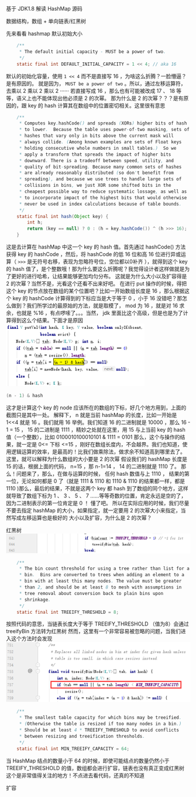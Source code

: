 基于 JDK1.8 解读 HashMap 源码

数据结构，数组 + 单向链表/红黑树

先来看看 hashmap 默认初始大小
```JAVA
    /**
     * The default initial capacity - MUST be a power of two.
     */
    static final int DEFAULT_INITIAL_CAPACITY = 1 << 4; // aka 16
```
默认的初始化容量，使用 `1 << 4` 而不是直接写 16 ，为啥这么折腾？一脸懵逼？是有原因的。
就是因为， `MUST be a power of two` 。所以，通过左移运算符，去乘以 2 乘以 2 乘以 2 ······ 若直接写成 16 ，那么也有可能被改成 17 、 18 等等，语义上也不能体现出他必须是 2 的次幂。
那为什么是 2 的次幂？？？是有原因的，跟 key 的 hash 计算其在数组中的位置密切相关。这里很有意思
```JAVA
    /**
     * Computes key.hashCode() and spreads (XORs) higher bits of hash
     * to lower.  Because the table uses power-of-two masking, sets of
     * hashes that vary only in bits above the current mask will
     * always collide. (Among known examples are sets of Float keys
     * holding consecutive whole numbers in small tables.)  So we
     * apply a transform that spreads the impact of higher bits
     * downward. There is a tradeoff between speed, utility, and
     * quality of bit-spreading. Because many common sets of hashes
     * are already reasonably distributed (so don't benefit from
     * spreading), and because we use trees to handle large sets of
     * collisions in bins, we just XOR some shifted bits in the
     * cheapest possible way to reduce systematic lossage, as well as
     * to incorporate impact of the highest bits that would otherwise
     * never be used in index calculations because of table bounds.
     */
    static final int hash(Object key) {
        int h;
        return (key == null) ? 0 : (h = key.hashCode()) ^ (h >>> 16);
    }
```
这是去计算在 hashMap 中这一个 key 的 hash 值。首先通过 hashCode() 方法获得 key 的 hashCode ，然后，将 hashCode 的低 16 位和高 16 位进行异或运算（ `>>>` 是无符号右移，表现为忽略符号位，空位都以0补齐 ），就得到这个 key 的 hash 值了，是个整数哦！那为什么要这么折腾呢？我觉得设计者这样做就是为了更好的进行哈希，让结果能够更加均匀分布。
这就是为什么大小以及扩容得是 2 的次幂？当然不是，光看这个还看不出来好吧。
在进行 put 操作的时候，得把这个 key 的节点放在数组的某个位置吧？比如一开始数组长度是 16 ，那么根据这个 key 的 hashCode 计算得到的下标应当是大于等于 0 ，小于 16 没错吧？那怎么做到？我们所学过的最原始的方法，就是取模了， mod 为 16 ，就是对 16 求余，也就是 %16 ，有点啰嗦了。。。当然， jdk 里面比这个高级，但是也是为了计算得到这么个结果。下面才是原因
![](../../../img/2019120200935.png)
```JAVA
(n - 1) & hash
```
这才是计算这个 key 的 node 应该所在的数组的下标，好几个地方用到，上面的截图只是其中一处。
解释下， n 就是当前 hashMap 的长度，比如一开始是 1<<4 就是 16 。我们就用 16 举例。我们知道 16 的二进制就是 10000 ，那么 16 - 1 = 15 ， 15 的二进制是 1111 ，精妙之处就在这里，用 15 与上当前 key 的 hash 值（一个整数），比如
0100010100010101 & 1111 = 0101
那么，这个与操作的结果，就一定是 0<= 下标 <=15 ，刚好在数组长度内，不会越界。我们也知道，使用逻辑运算的效率，是最高的！比我们做乘除法，做求余不知道高到哪里去了。
这里，就可以解释为什么数组的大小要是 2 的次幂
假设我们的 hashMap 长度是 15 的话，根据上面的代码， n=15 ，那 n-1=14 ， 14 的二进制就是 1110 了。
那么！问题来了，那么，在做与运算的时候， 任何 hash 数值与上 1110 ， 结果的第一位，无论如何都是 0 了（就是 1111 & 1110 和 1110 & 1110 的结果都一样，都是 1110 )那么，最后的结果，不就是这两个 key 都 hash 到了数组的同个地方，这样就导致了数组下标为 1 、 3 、 5 、 7 ......等等奇数的位置，肯定永远是空的了，因为二进制表示的第一位肯定是 0 ！
懂了吧。
所以在实际应用的时候，我们尽量不要去指定 hashMap 的大小，如果指定，就一定要用 2 的次幂大小来指定，当然写成左移运算也是极好的
大小以及扩容，为什么是 2 的次幂？

红黑树
![](../../../img/20190219140416.png)
```JAVA
    /**
     * The bin count threshold for using a tree rather than list for a
     * bin.  Bins are converted to trees when adding an element to a
     * bin with at least this many nodes. The value must be greater
     * than 2, and should be at least 8 to mesh with assumptions in
     * tree removal about conversion back to plain bins upon
     * shrinkage.
     */
    static final int TREEIFY_THRESHOLD = 8;
```
按照代码的意思，当链表长度大于等于 TREEIFY_THRESHOLD （值为8）会通过 treeifyBin 方法转为红黑树
然而，这里有一个非常容易被忽略的问题，当我们进入这个方法时会发现
![](../../../img/20190219140319.png)
```JAVA
    /**
     * The smallest table capacity for which bins may be treeified.
     * (Otherwise the table is resized if too many nodes in a bin.)
     * Should be at least 4 * TREEIFY_THRESHOLD to avoid conflicts
     * between resizing and treeification thresholds.
     */
    static final int MIN_TREEIFY_CAPACITY = 64;
```
当 HashMap 结点的数量小于 64 的时候，即使可能结点的数量仍然小于 TREEIFY_THRESHOLD 的值，数组都会进行扩容，链表也没有真正变成红黑树
这个是非常值得关注的地方！不点进去看代码，还真的不知道

扩容
